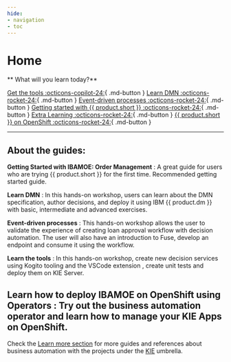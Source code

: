 ```yaml
---
hide:
- navigation
- toc
---
```


# Home

** What will you learn today?**

[Get the tools :octicons-copilot-24:](guided_exercises/00_get_tools/introduction.md){ .md-button } 
[Learn DMN :octicons-rocket-24:](guided_exercises/dmn/introduction.md){ .md-button } 
[Event-driven processes :octicons-rocket-24:](guided_exercises/bam_kafka/00_introduction.md){ .md-button }
[Getting started with {{ product.short }} :octicons-rocket-24:](guided_exercises/order_management/try-order-management-app.md){ .md-button }
[Extra Learning :octicons-rocket-24:](guided_exercises/tools/introduction.md){ .md-button }
[{{ product.short }} on OpenShift :octicons-rocket-24:](guided_exercises/operator/introduction.md){ .md-button }

---

## About the guides:
**Getting Started with IBAMOE: Order Management**
: A great guide for users who are trying {{ product.short }} for the first time. Recommended getting started guide.

**Learn DMN**
: In this hands-on workshop, users can learn about the DMN specification, author decisions, and deploy it using IBM {{ product.dm }} with basic, intermediate and advanced exercises. 

**Event-driven processes**
: This hands-on workshop allows the user to validate the experience of creating loan approval workflow with decision automation. The user will also have an introduction to Fuse, develop an endpoint and consume it using the workflow. 

**Learn the tools**
: In this hands-on workshop, create new decision services using Kogito tooling and the VSCode extension , create unit tests and deploy them on KIE Server.

**Learn how to deploy IBAMOE on OpenShift using Operators**
:  Try out the business automation operator and learn how to manage your KIE Apps on OpenShift.
---

Check the [Learn more section](more.md) for more guides and references about business automation with the projects under the [KIE](kie.org) umbrella. 
